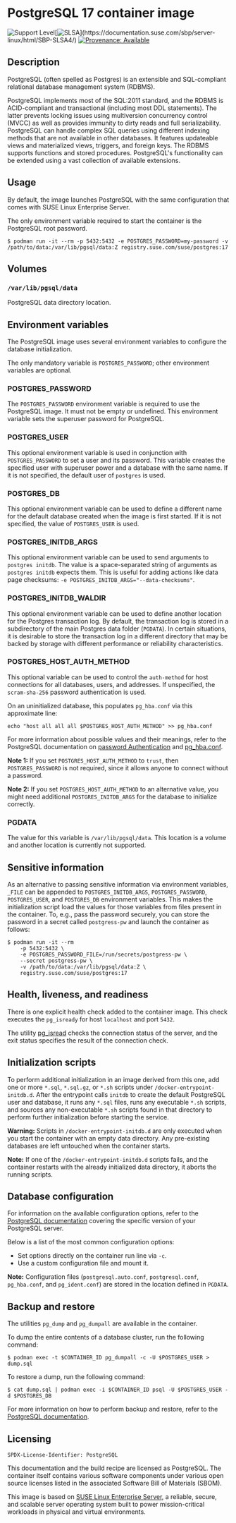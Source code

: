 # PostgreSQL 17 container image

![Support Level](https://img.shields.io/badge/Support_Level-acc-blue)[![SLSA](https://img.shields.io/badge/SLSA_(v1.0)-Build_L3-Green)](https://documentation.suse.com/sbp/server-linux/html/SBP-SLSA4/)
[![Provenance: Available](https://img.shields.io/badge/Provenance-Available-Green)](https://documentation.suse.com/container/all/html/Container-guide/index.html#container-verify)

## Description

PostgreSQL (often spelled as Postgres) is an extensible and SQL-compliant relational database management system (RDBMS).

PostgreSQL implements most of the SQL:2011 standard, and the RDBMS is ACID-compliant and transactional (including most DDL statements). The latter prevents locking issues using multiversion concurrency control (MVCC) as well as provides immunity to dirty reads and full serializability. PostgreSQL can handle complex SQL queries using different indexing methods that are not available in other databases. It features updateable views and materialized views, triggers, and foreign keys. The RDBMS supports functions and stored procedures. PostgreSQL's functionality can be extended using a vast collection of available extensions.

## Usage

By default, the image launches PostgreSQL with the same configuration that comes with SUSE Linux Enterprise Server.

The only environment variable required to start the container is the PostgreSQL root password.

```ShellSession
$ podman run -it --rm -p 5432:5432 -e POSTGRES_PASSWORD=my-password -v /path/to/data:/var/lib/pgsql/data:Z registry.suse.com/suse/postgres:17
```

## Volumes

### `/var/lib/pgsql/data`

PostgreSQL data directory location.

## Environment variables

The PostgreSQL image uses several environment variables to configure the database initialization.

The only mandatory variable is `POSTGRES_PASSWORD`; other environment variables are optional.

### POSTGRES_PASSWORD

The `POSTGRES_PASSWORD` environment variable is required to use the PostgreSQL image. It must not be empty or undefined. This environment variable sets the superuser password for PostgreSQL.

### POSTGRES_USER

This optional environment variable is used in conjunction with `POSTGRES_PASSWORD` to set a user and its password. This variable creates the specified user with superuser power and a database with the same name. If it is not specified, the default user of `postgres` is used.

### POSTGRES_DB

This optional environment variable can be used to define a different name for the default database created when the image is first started. If it is not specified, the value of `POSTGRES_USER` is used.

### POSTGRES_INITDB_ARGS

This optional environment variable can be used to send arguments to `postgres initdb`. The value is a space-separated string of arguments as `postgres initdb` expects them. This is useful for adding actions like data page checksums: `-e POSTGRES_INITDB_ARGS="--data-checksums"`.

### POSTGRES_INITDB_WALDIR

This optional environment variable can be used to define another location for the Postgres transaction log. By default, the transaction log is stored in a subdirectory of the main Postgres data folder (`PGDATA`). In certain situations, it is desirable to store the transaction log in a different directory that may be backed by storage with different performance or reliability characteristics.

### POSTGRES_HOST_AUTH_METHOD

This optional variable can be used to control the `auth-method` for host connections for all databases, users, and addresses. If unspecified, the `scram-sha-256` password authentication is used.

On an uninitialized database, this populates `pg_hba.conf` via this approximate line:

`echo "host all all all $POSTGRES_HOST_AUTH_METHOD" >> pg_hba.conf`

For more information about possible values and their meanings, refer to the PostgreSQL documentation on [password Authentication](https://www.postgresql.org/docs/14/auth-password.html) and [pg_hba.conf](https://www.postgresql.org/docs/14/auth-pg-hba-conf.html).

**Note 1:** If you set `POSTGRES_HOST_AUTH_METHOD` to `trust`, then `POSTGRES_PASSWORD` is not required, since it allows anyone to connect without a password.

**Note 2:** If you set `POSTGRES_HOST_AUTH_METHOD` to an alternative value, you might need additional `POSTGRES_INITDB_ARGS` for the database to initialize correctly.

### PGDATA

The value for this variable is `/var/lib/pgsql/data`. This location is a volume and another location is currently not supported.

## Sensitive information

As an alternative to passing sensitive information via environment variables, `_FILE` can be appended to `POSTGRES_INITDB_ARGS`, `POSTGRES_PASSWORD`, `POSTGRES_USER`, and `POSTGRES_DB` environment variables. This makes the initialization script load the values for those variables from files present in the container. To, e.g., pass the password securely, you can store the password in a secret called `postgress-pw` and launch the container as follows:

```ShellSession
$ podman run -it --rm
    -p 5432:5432 \
    -e POSTGRES_PASSWORD_FILE=/run/secrets/postgress-pw \
    --secret postgress-pw \
    -v /path/to/data:/var/lib/pgsql/data:Z \
    registry.suse.com/suse/postgres:17
```

## Health, liveness, and readiness

There is one explicit health check added to the container image. This check executes the `pg_isready` for host `localhost` and port `5432`.

The utility [pg_isread](https://www.postgresql.org/docs/current/app-pg-isready.html) checks the connection status of the server, and the exit status specifies the result of the connection check.

## Initialization scripts

To perform additional initialization in an image derived from this one, add one or more `*.sql`, `*.sql.gz`, or `*.sh` scripts under `/docker-entrypoint-initdb.d`. After the entrypoint calls `initdb` to create the default PostgreSQL user and database, it runs any `*.sql` files, runs any executable `*.sh` scripts, and sources any non-executable `*.sh` scripts found in that directory to perform further initialization before starting the service.

**Warning:** Scripts in `/docker-entrypoint-initdb.d` are only executed when you start the container with an empty data directory. Any pre-existing databases are left untouched when the container starts.

**Note:** If one of the `/docker-entrypoint-initdb.d` scripts fails, and the container restarts with the already initialized data directory, it aborts the running scripts.

## Database configuration

For information on the available configuration options, refer to the [PostgreSQL documentation](https://www.postgresql.org/docs/current/runtime-config.html) covering the specific version of your PostgreSQL server.

Below is a list of the most common configuration options:

- Set options directly on the container run line via `-c`.
- Use a custom configuration file and mount it.

**Note:** Configuration files (`postgresql.auto.conf`, `postgresql.conf`, `pg_hba.conf`, and `pg_ident.conf`) are stored in the location defined in `PGDATA`.

## Backup and restore

The utilities `pg_dump` and `pg_dumpall` are available in the container.

To dump the entire contents of a database cluster, run the following command:

```ShellSession
$ podman exec -t $CONTAINER_ID pg_dumpall -c -U $POSTGRES_USER > dump.sql
```

To restore a dump, run the following command:

```ShellSession
$ cat dump.sql | podman exec -i $CONTAINER_ID psql -U $POSTGRES_USER -d $POSTGRES_DB
```

For more information on how to perform backup and restore, refer to the [PostgreSQL documentation](https://www.postgresql.org/docs/current/backup.html).

## Licensing

`SPDX-License-Identifier: PostgreSQL`

This documentation and the build recipe are licensed as PostgreSQL.
The container itself contains various software components under various open source licenses listed in the associated
Software Bill of Materials (SBOM).

This image is based on [SUSE Linux Enterprise Server](https://www.suse.com/products/server/), a reliable,
secure, and scalable server operating system built to power mission-critical workloads in physical and virtual environments.